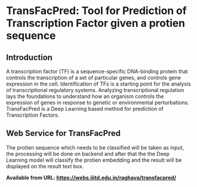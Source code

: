 # TransFacPred: Tool for Prediction of Transcription Factor given a protien sequence
 
## Introduction
A transcription factor (TF) is a sequence-specific DNA-binding protein that controls the transcription of a set of particular genes, and controls gene expression in the cell. Identification of TFs is a starting point for the analysis of transcriptional regulatory systems. Analyzing transcriptional regulation lays the foundations to understand how an organism controls the expression of genes in response to genetic or environmental perturbations.
TransFacPred is a Deep Learning based method for prediction of Transcription Factors.

## Web Service for TransFacPred
The protien sequence which needs to be classified will be taken as input, the processing will be done on backend and after that the the Deep Learning model will classify the protien embedding and the result will be displayed on the result text box.

**Available from URL: https://webs.iiitd.edu.in/raghava/transfacpred/**
